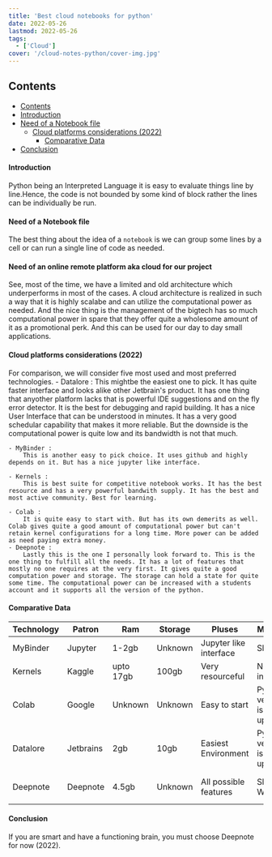 ```yaml
---
title: 'Best cloud notebooks for python'
date: 2022-05-26
lastmod: 2022-05-26
tags:
  - ['Cloud']
cover: '/cloud-notes-python/cover-img.jpg'
---
```


## Contents
- [Contents](#contents)
- [Introduction](#Introduction)
- [Need of a Notebook file](#Need-of-a-Notebook-file)
    - [Cloud platforms considerations (2022)](#Cloud-platforms-considerations-2022)
        - [Comparative Data](#Comparative-Data)
- [Conclusion](#Conclusion)


#### Introduction
Python being an Interpreted Language it is easy to evaluate things line by line.Hence, the code is not bounded by some kind of block rather the lines can be individually be run.
#### Need of a Notebook file
The best thing about the idea of a `notebook` is we can group some lines by a cell or can run a single line of code as needed.
#### Need of an online remote platform aka cloud for our project
See, most of the time, we have a limited and old architecture which underperforms in most of the cases. A cloud architecture is realized in such a way that it is highly scalabe and can utilize the computational power as needed. And the nice thing is the management of the bigtech has so much computational power in spare that they offer quite a wholesome amount of it as a promotional perk. And this can be used for our day to day small applications.

#### Cloud platforms considerations (2022)
For comparison, we will consider five most used and most preferred technologies.
    - Datalore :
        This mightbe the easiest one to pick. It has quite faster interface and looks alike other Jetbrain's product. It has one thing that anyother platform lacks that is powerful IDE suggestions and on the fly error detector. It is the best for debugging and rapid building. It has a nice User Interface that can be understood in minutes. It has a very good schedular capability that makes it more reliable. But the downside is the computational power is quite low and its bandwidth is not that much.

    - MyBinder :
        This is another easy to pick choice. It uses github and highly depends on it. But has a nice jupyter like interface.

    - Kernels :
        This is best suite for competitive notebook works. It has the best resource and has a very powerful bandwith supply. It has the best and most active community. Best for learning.
    
    - Colab :
        It is quite easy to start with. But has its own demerits as well. Colab gives quite a good amount of computational power but can't retain kernel configurations for a long time. More power can be added as need paying extra money.
    - Deepnote :
        Lastly this is the one I personally look forward to. This is the one thing to fulfill all the needs. It has a lot of features that mostly no one requires at the very first. It gives quite a good computation power and storage. The storage can hold a state for quite some time. The computational power can be increased with a students account and it supports all the version of the python.

#### Comparative Data
| Technology | Patron | Ram | Storage | Pluses | Minuses | Price |
| -------------- | -------------- | -------------- | -------------- | -------------- | -------------- | -------------- |
| MyBinder | Jupyter | 1-2gb | Unknown | Jupyter like interface | Slower | Free |
| Kernels | Kaggle | upto 17gb | 100gb | Very resourceful | Not nice interface | Free |
| Colab | Google | Unknown | Unknown | Easy to start | Python version is not updated | Free |
| Datalore | Jetbrains | 2gb | 10gb | Easiest Environment | Python version is not updated | Proprietary |
| Deepnote | Deepnote | 4.5gb | Unknown | All possible features | Sluggish Website | Proprietary/ Students plan |

#### Conclusion
If you are smart and have a functioning brain, you must choose Deepnote for now (2022).